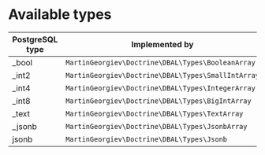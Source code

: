 # Available types

| PostgreSQL type | Implemented by |
|---|---|
| _bool | `MartinGeorgiev\Doctrine\DBAL\Types\BooleanArray` |
| _int2 | `MartinGeorgiev\Doctrine\DBAL\Types\SmallIntArray` | 
| _int4 | `MartinGeorgiev\Doctrine\DBAL\Types\IntegerArray` | 
| _int8 | `MartinGeorgiev\Doctrine\DBAL\Types\BigIntArray` | 
| _text | `MartinGeorgiev\Doctrine\DBAL\Types\TextArray` | 
| _jsonb | `MartinGeorgiev\Doctrine\DBAL\Types\JsonbArray` | 
| jsonb | `MartinGeorgiev\Doctrine\DBAL\Types\Jsonb` | 